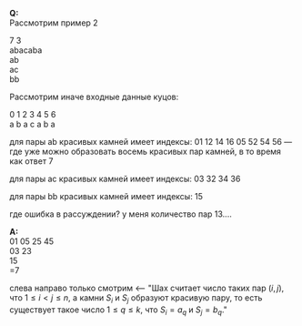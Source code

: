 **Q:**  
Рассмотрим пример 2

7 3  
abacaba  
ab  
ac  
bb  


Рассмотрим иначе входные данные куцов: 

0 1 2 3 4 5 6  
a b a c a b a  

для пары ab красивых камней имеет индексы: 01 12 14 16  05 52 54 56 — где уже можно образовать восемь красивых пар камней, в то время как ответ 7

для пары aс красивых камней имеет индексы: 03 32 34 36

для пары bb красивых камней имеет индексы: 15

где ошибка в рассуждении? у меня количество пар 13....


**A:**  
01 05 25 45  
03 23  
15  
=7

слева направо только смотрим <-- "Шах считает число таких пар $(i, j)$, что $1 ≤ i < j ≤ n$, а камни $S_i$ и $S_j$ образуют красивую пару, 
то есть существует такое число $1 ≤ q ≤ k$, что $S_i = a_q$ и $S_j = b_q$."

